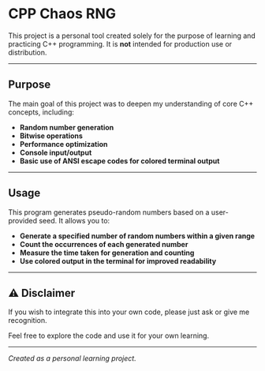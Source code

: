 # CPP Chaos RNG 

This project is a personal tool created solely for the purpose of learning and practicing C++ programming. It is **not** intended for production use or distribution.

---

##  Purpose

The main goal of this project was to deepen my understanding of core C++ concepts, including:
- **Random number generation** 
- **Bitwise operations** 
- **Performance optimization** 
- **Console input/output**
- **Basic use of ANSI escape codes for colored terminal output** 

---

##  Usage

This program generates pseudo-random numbers based on a user-provided seed. It allows you to:
- **Generate a specified number of random numbers within a given range** 
- **Count the occurrences of each generated number** 
- **Measure the time taken for generation and counting** 
- **Use colored output in the terminal for improved readability**

---

## ⚠️ Disclaimer

If you wish to integrate this into your own code, please just ask or give me recognition.

Feel free to explore the code and use it for your own learning.

---

*Created as a personal learning project.*
